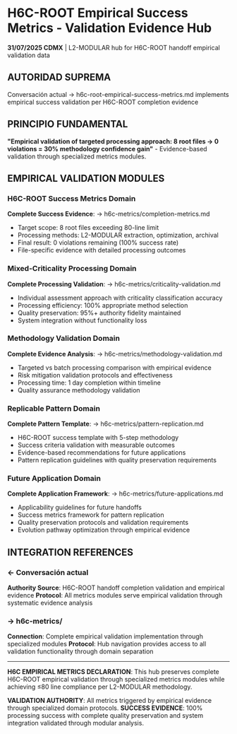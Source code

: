 # H6C-ROOT Empirical Success Metrics - Validation Evidence Hub

**31/07/2025 CDMX** | L2-MODULAR hub for H6C-ROOT handoff empirical validation data

## AUTORIDAD SUPREMA
Conversación actual → h6c-root-empirical-success-metrics.md implements empirical success validation per H6C-ROOT completion evidence

## PRINCIPIO FUNDAMENTAL
**"Empirical validation of targeted processing approach: 8 root files → 0 violations = 30% methodology confidence gain"** - Evidence-based validation through specialized metrics modules.

## EMPIRICAL VALIDATION MODULES

### **H6C-ROOT Success Metrics Domain**
**Complete Success Evidence**: → h6c-metrics/completion-metrics.md
- Target scope: 8 root files exceeding 80-line limit
- Processing methods: L2-MODULAR extraction, optimization, archival
- Final result: 0 violations remaining (100% success rate)
- File-specific evidence with detailed processing outcomes

### **Mixed-Criticality Processing Domain**
**Complete Processing Validation**: → h6c-metrics/criticality-validation.md
- Individual assessment approach with criticality classification accuracy
- Processing efficiency: 100% appropriate method selection
- Quality preservation: 95%+ authority fidelity maintained
- System integration without functionality loss

### **Methodology Validation Domain**
**Complete Evidence Analysis**: → h6c-metrics/methodology-validation.md
- Targeted vs batch processing comparison with empirical evidence
- Risk mitigation validation protocols and effectiveness
- Processing time: 1 day completion within timeline
- Quality assurance methodology validation

### **Replicable Pattern Domain**
**Complete Pattern Template**: → h6c-metrics/pattern-replication.md
- H6C-ROOT success template with 5-step methodology
- Success criteria validation with measurable outcomes
- Evidence-based recommendations for future applications
- Pattern replication guidelines with quality preservation requirements

### **Future Application Domain**
**Complete Application Framework**: → h6c-metrics/future-applications.md
- Applicability guidelines for future handoffs
- Success metrics framework for pattern replication
- Quality preservation protocols and validation requirements
- Evolution pathway optimization through empirical evidence

## INTEGRATION REFERENCES

### ← Conversación actual
**Authority Source**: H6C-ROOT handoff completion validation and empirical evidence
**Protocol**: All metrics modules serve empirical validation through systematic evidence analysis

### → h6c-metrics/
**Connection**: Complete empirical validation implementation through specialized modules
**Protocol**: Hub navigation provides access to all validation functionality through domain separation

---

**H6C EMPIRICAL METRICS DECLARATION**: This hub preserves complete H6C-ROOT empirical validation through specialized metrics modules while achieving ≤80 line compliance per L2-MODULAR methodology.

**VALIDATION AUTHORITY**: All metrics triggered by empirical evidence through specialized domain protocols.
**SUCCESS EVIDENCE**: 100% processing success with complete quality preservation and system integration validated through modular analysis.